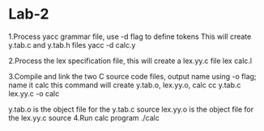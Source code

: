 # Lab-2
1.Process yacc grammar file, use -d flag to define tokens This will create y.tab.c and y.tab.h files
yacc -d calc.y

2.Process the lex specification file, this will create a lex.yy.c file
lex calc.l

3.Compile and link the two C source code files, output name using -o flag; name it calc this command will create y.tab.o, lex.yy.o, calc
cc y.tab.c lex.yy.c -o calc

y.tab.o is the object file for the y.tab.c source
lex.yy.o is the object file for the lex.yy.c source
4.Run calc program
./calc

